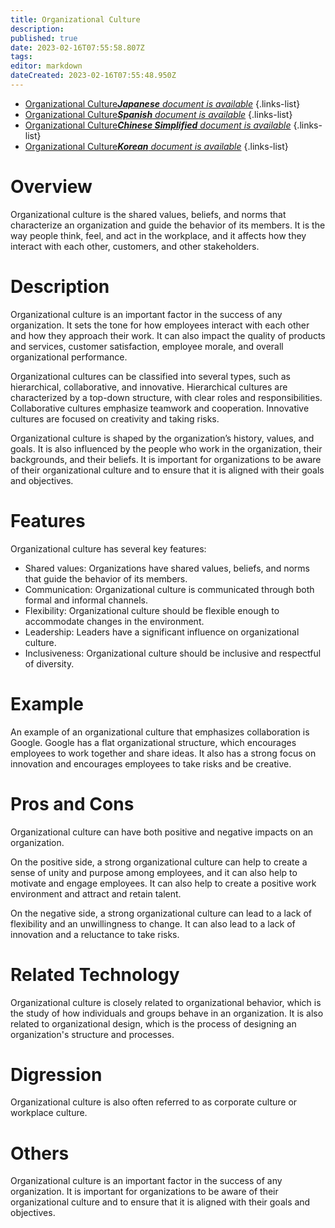 ```yaml
---
title: Organizational Culture
description: 
published: true
date: 2023-02-16T07:55:58.807Z
tags: 
editor: markdown
dateCreated: 2023-02-16T07:55:48.950Z
---
```


- [Organizational Culture***Japanese** document is available*](/ja/Knowledge-base/Dictionary/organizational-culture)
{.links-list}
- [Organizational Culture***Spanish** document is available*](/es/Knowledge-base/Dictionary/organizational-culture)
{.links-list}
- [Organizational Culture***Chinese Simplified** document is available*](/zh/Knowledge-base/Dictionary/organizational-culture)
{.links-list}
- [Organizational Culture***Korean** document is available*](/ko/Knowledge-base/Dictionary/organizational-culture)
{.links-list}


# Overview
Organizational culture is the shared values, beliefs, and norms that characterize an organization and guide the behavior of its members. It is the way people think, feel, and act in the workplace, and it affects how they interact with each other, customers, and other stakeholders.

# Description
Organizational culture is an important factor in the success of any organization. It sets the tone for how employees interact with each other and how they approach their work. It can also impact the quality of products and services, customer satisfaction, employee morale, and overall organizational performance.

Organizational cultures can be classified into several types, such as hierarchical, collaborative, and innovative. Hierarchical cultures are characterized by a top-down structure, with clear roles and responsibilities. Collaborative cultures emphasize teamwork and cooperation. Innovative cultures are focused on creativity and taking risks.

Organizational culture is shaped by the organization’s history, values, and goals. It is also influenced by the people who work in the organization, their backgrounds, and their beliefs. It is important for organizations to be aware of their organizational culture and to ensure that it is aligned with their goals and objectives.

# Features
Organizational culture has several key features:

- Shared values: Organizations have shared values, beliefs, and norms that guide the behavior of its members.
- Communication: Organizational culture is communicated through both formal and informal channels.
- Flexibility: Organizational culture should be flexible enough to accommodate changes in the environment.
- Leadership: Leaders have a significant influence on organizational culture.
- Inclusiveness: Organizational culture should be inclusive and respectful of diversity.

# Example
An example of an organizational culture that emphasizes collaboration is Google. Google has a flat organizational structure, which encourages employees to work together and share ideas. It also has a strong focus on innovation and encourages employees to take risks and be creative.

# Pros and Cons
Organizational culture can have both positive and negative impacts on an organization. 

On the positive side, a strong organizational culture can help to create a sense of unity and purpose among employees, and it can also help to motivate and engage employees. It can also help to create a positive work environment and attract and retain talent.

On the negative side, a strong organizational culture can lead to a lack of flexibility and an unwillingness to change. It can also lead to a lack of innovation and a reluctance to take risks.

# Related Technology
Organizational culture is closely related to organizational behavior, which is the study of how individuals and groups behave in an organization. It is also related to organizational design, which is the process of designing an organization's structure and processes.

# Digression
Organizational culture is also often referred to as corporate culture or workplace culture.

# Others
Organizational culture is an important factor in the success of any organization. It is important for organizations to be aware of their organizational culture and to ensure that it is aligned with their goals and objectives.